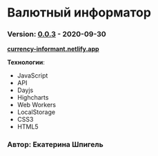 # Валютный информатор
### Version: [0.0.3](https://github.com/KathrinShpigel/CurrencyInformant/commits/master) - 2020-09-30
__[currency-informant.netlify.app](http://currency-informant.netlify.app)__

**Технологии**:
* JavaScript
* API
* Dayjs
* Highcharts
* Web Workers
* LocalStorage
* CSS3
* HTML5

### Автор: Екатерина Шпигель